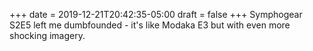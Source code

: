 +++
date = 2019-12-21T20:42:35-05:00
draft = false
+++
Symphogear S2E5 left me dumbfounded - it's like Modaka E3 but with even more shocking imagery.